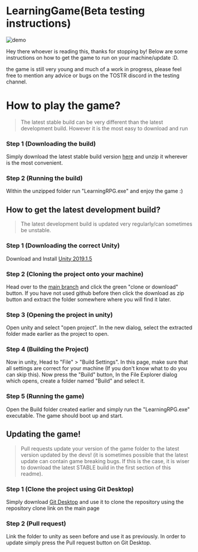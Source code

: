 # LearningGame(Beta testing instructions)

![demo](https://github.com/EthicalBoris/LearningGame/tree/master/images/demo.gif?raw=true)


Hey there whoever is reading this, thanks for stopping by! Below are some instructions on how to get the game to run on your machine/update :D.

the game is still very young and much of a work in progress, please feel free to mention any advice or bugs on the TOSTR discord in the testing channel.

# How to play the game?
> The latest stable build can be very different than the latest development build. However it is the most easy to download and run
### Step 1 (Downloading the build)
Simply download the latest stable build version [here](https://drive.google.com/open?id=1T1oH0zJLSnCoq9H7CCcmo5kqS38PWkl1) and unzip it wherever is the most convenient.

### Step 2 (Running the build)
Within the unzipped folder run "LearningRPG.exe" and enjoy the game :)


## How to get the latest development build?
> The latest development build is updated very regularly/can sometimes be unstable.
### Step 1 (Downloading the correct Unity)
Download and Install [Unity 2019.1.5](https://unity3d.com/get-unity/download/archive) 

### Step 2 (Cloning the project onto your machine)
Head over to the [main branch]() and click the green "clone or download" button.
If you have not used github before then click the download as zip button and extract the folder somewhere where you will find it later.

### Step 3 (Opening the project in unity)
Open unity and select "open project".
In the new dialog, select the extracted folder made earlier as the project to open.

### Step 4 (Building the Project)
Now in unity, Head to "File" > "Build Settings".
In this page, make sure that all settings are correct for your machine (If you don't know what to do you can skip this).
Now press the "Build" button, In the File Explorer dialog which opens, create a folder named "Build" and select it.

### Step 5 (Running the game)
Open the Build folder created earlier and simply run the "LearningRPG.exe" executable. The game should boot up and start.


## Updating the game!
> Pull requests update your version of the game folder to the latest version updated by the devs! (it is sometimes possible that the latest update can contain game breaking bugs. If this is the case, it is wiser to download the latest STABLE build in the first section of this readme).
### Step 1 (Clone the project using Git Desktop)
Simply download [Git Desktop](https://desktop.github.com/) and use it to clone the repository using the repository clone link on the main page
### Step 2 (Pull request)
Link the folder to unity as seen before and use it as previously. In order to update simply press the Pull request button on Git Desktop.

